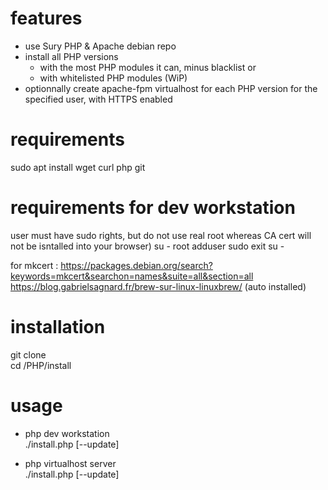 # features
- use Sury PHP & Apache debian repo
- install all PHP versions
    - with the most PHP modules it can, minus blacklist
    or
    - with whitelisted PHP modules (WiP)
- optionnally create apache-fpm virtualhost for each PHP version for the specified user, with HTTPS enabled  
  
  
# requirements
sudo apt install wget curl php git  

# requirements for dev workstation
user must have sudo rights, but do not use real root whereas CA cert will not be isntalled into your browser)
su - root
    <root password>
adduser <user> sudo
exit
su - <user>


  
for mkcert :
https://packages.debian.org/search?keywords=mkcert&searchon=names&suite=all&section=all  
https://blog.gabrielsagnard.fr/brew-sur-linux-linuxbrew/ (auto installed)  

  
# installation
git clone <project>  
cd <project>/PHP/install  
  
  
# usage
- php dev workstation  
./install.php [--update] <user>  
  
- php virtualhost server  
./install.php [--update]  

